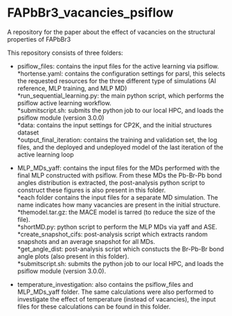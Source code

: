 # FAPbBr3_vacancies_psiflow
A repository for the paper about the effect of vacancies on the structural properties of FAPbBr3  

This repository consists of three folders:  

- psiflow_files: contains the input files for the active learning via psiflow.  
*hortense.yaml: contains the configuration settings for parsl, this selects the requested resources for the three different type of simulations (AI reference, MLP training, and MLP MD)  
*run_sequential_learning.py: the main python script, which performs the psiflow active learning workflow.  
*submitscript.sh: submits the python job to our local HPC, and loads the psiflow module (version 3.0.0)  
*data: contains the input settings for CP2K, and the initial structures dataset  
*output_final_iteration: contains the training and validation set, the log files, and the deployed and undeployed model of the last iteration of the active learning loop  

- MLP_MDs_yaff: contains the input files for the MDs performed with the final MLP constructed with psiflow. From these MDs the Pb-Br-Pb bond angles distribution is extracted, the post-analysis python script to construct these figures is also present in this folder.  
*each folder contains the input files for a separate MD simulation. The name indicates how many vacancies are present in the initial structure.  
*themodel.tar.gz: the MACE model is tarred (to reduce the size of the file).  
*shortMD.py: python script to perform the MLP MDs via yaff and ASE.  
*create_snapshot_cifs: post-analysis script which extracts random snapshots and an average snapshot for all MDs.  
*get_angle_dist: post-analysis script which constucts the Br-Pb-Br bond angle plots (also present in this folder).  
*submitscript.sh: submits the python job to our local HPC, and loads the psiflow module (version 3.0.0).  

- temperature_investigation: also contains the psiflow_files and MLP_MDs_yaff folder. The same calculations were also performed to investigate the effect of temperature (instead of vacancies), the input files for these calculations can be found in this folder.  
